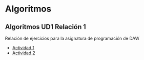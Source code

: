 # Algoritmos
## Algoritmos UD1 Relación 1

Relación de ejercicios para la asignatura de programación de DAW

- <a href=Act1.md> Actividad 1 </a>
- <a href=Act2.md> Actividad 2 </a> 
